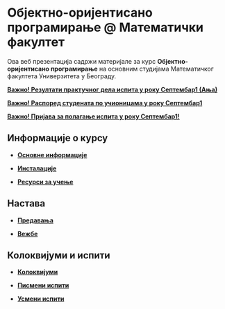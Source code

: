 # Објектно-оријентисано програмирање @ Математички факултет

Ова веб презентација садржи материјале за курс **Објектно-оријентисано програмирање** на основним студијама Математичког факултета Универзитета у Београду.

**[Важно! Резултати практучног дела испита у року Септембар1 (Ања)](/pismeni-ispiti/info/README.md)**

**[Важно! Распоред студената по учионицама у року Септембар1](/pismeni-ispiti/info/README.md)**

**[Важно! Пријава за полагање испита у року Септембар1!](/pismeni-ispiti/info/README.md)**

<!-- **[Важно! Пријава за полагање практичног дела испита у року Јун2!](/pismeni-ispiti/info/README.md)** -->

<!-- **[Важно! Страница посвећена часовима вежби уживо!](/vezbe/info/README.md)** -->

<!-- **[Важно! Страница посвећена часовима предавања уживо!](/predavanja/info/README.md)** -->


## Информације о курсу

* **[Основне информације](/informacije/README.md)**

* **[Инсталације](/INSTALACIJE.md)**

* **[Ресурси за учење](/RESURSI-ZA-UCENJE.md)**

## Настава

* **[Предавања](/predavanja/README.md)**

* **[Вежбе](/vezbe/README.md)**

## Колоквијуми и испити

* **[Колоквијуми](/kolokvijumi/README.md)**

* **[Писмени испити](/pismeni-ispiti/README.md)**

* **[Усмени испити](/usmeni-ispiti/README.md)**
